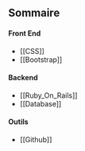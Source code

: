 ## Sommaire

#### Front End

- [[CSS]]
- [[Bootstrap]]


#### Backend

- [[Ruby_On_Rails]]
- [[Database]]

#### Outils

- [[Github]]

